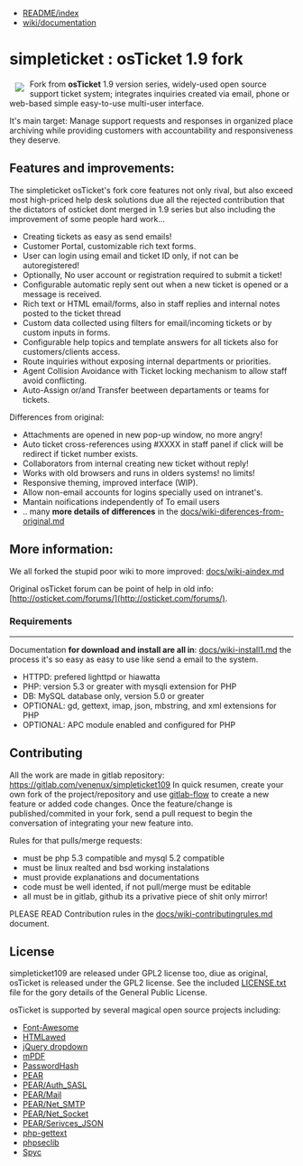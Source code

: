 * [README/index](docs/README.md)
* [wiki/documentation](docs/wiki-a-index.md)

simpleticket : osTicket 1.9 fork
================================

<a href="https://venenux.github.io/simpleticket109/"><img src="docs/media/simpleticketlogo.gif"
align="left" hspace="10" vspace="6"></a>

Fork from **osTicket** 1.9 version series, widely-used open source support 
ticket system; integrates inquiries created via email, phone or web-based 
simple easy-to-use multi-user interface.

It's main target: Manage support requests and responses in organized place 
archiving while providing customers with accountability and responsiveness they deserve.

Features and improvements:
----------------------

The simpleticket osTicket's fork core features not only rival, but also exceed most high-priced help desk solutions 
due all the rejected contribution that the dictators of osticket dont merged in 1.9 series 
but also including the improvement of some people hard work... 

* Creating tickets as easy as send emails!
* Customer Portal, customizable rich text forms.
* User can login using email and ticket ID only, if not can be autoregistered!
* Optionally, No user account or registration required to submit a ticket!
* Configurable automatic reply sent out when a new ticket is opened or a message is received.
* Rich text or HTML email/forms, also in staff replies and internal notes posted to the ticket thread
* Custom data collected using filters for email/incoming tickets or by custom inputs in forms.
* Configurable help topics and template answers for all tickets also for customers/clients access.
* Route inquiries without exposing internal departments or priorities.
* Agent Collision Avoidance with Ticket locking mechanism to allow staff avoid conflicting.
* Auto-Assign or/and Transfer beetween departaments or teams for tickets.

Differences from original:

* Attachments are opened in new pop-up window, no more angry!
* Auto ticket cross-references using #XXXX in staff panel if click will be redirect if ticket number exists.
* Collaborators from internal creating new ticket without reply!
* Works with old browsers and runs in olders systems! no limits!
* Responsive theming, improved interface (WIP).
* Allow non-email accounts for logins specially used on intranet's.
* Mantain noifications independently of To email users
* .. many **more details of differences** in the [docs/wiki-diferences-from-original.md](docs/wiki-diferences-from-original.md)

More information:
----------------

We all forked the stupid poor wiki to more improved: [docs/wiki-aindex.md](docs/wiki-a-index.md) 

Original osTicket forum can be point of help in old info: [http://osticket.com/forums/](http://osticket.com/forums/).

### Requirements ###
------------

Documentation **for download and install are all in**: [docs/wiki-install1.md](docs/wiki-install1.md) 
the process it's so easy as easy to use like send a email to the system.

  * HTTPD: prefered lighttpd or hiawatta
  * PHP: version 5.3 or greater with mysqli extension for PHP
  * DB: MySQL database only, version 5.0 or greater
  * OPTIONAL: gd, gettext, imap, json, mbstring, and xml extensions for PHP
  * OPTIONAL: APC module enabled and configured for PHP

Contributing
------------

All the work are made in gitlab repository: https://gitlab.com/venenux/simpleticket109 
In quick resumen, create your own fork of the project/repository and use
[gitlab-flow](https://docs.gitlab.com/ee/workflow/gitlab_flow.html#introduction-to-gitlab-flow) 
to create a new feature or added code changes. Once the feature/change is published/commited in your fork, 
send a pull request to begin the conversation of integrating your new feature into.

Rules for that pulls/merge requests:
* must be php 5.3 compatible and mysql 5.2 compatible
* must be linux realted and bsd working instalations
* must provide explanations and documentations
* code must be well idented, if not pull/merge must be editable
* all must be in gitlab, github its a privative piece of shit only mirror!

PLEASE READ Contribution rules in the [docs/wiki-contributingrules.md](docs/wiki-contributingrules.md) document.

License
-------
simpleticket109 are released under GPL2 license too, diue as original, 
osTicket is released under the GPL2 license. See the included [LICENSE.txt](LICENSE.txt)
file for the gory details of the General Public License.

osTicket is supported by several magical open source projects including:

  * [Font-Awesome](http://fortawesome.github.com/Font-Awesome/)
  * [HTMLawed](http://www.bioinformatics.org/phplabware/internal_utilities/htmLawed)
  * [jQuery dropdown](http://labs.abeautifulsite.net/jquery-dropdown/)
  * [mPDF](http://www.mpdf1.com/)
  * [PasswordHash](http://www.openwall.com/phpass/)
  * [PEAR](http://pear.php.net/package/PEAR)
  * [PEAR/Auth_SASL](http://pear.php.net/package/Auth_SASL)
  * [PEAR/Mail](http://pear.php.net/package/mail)
  * [PEAR/Net_SMTP](http://pear.php.net/package/Net_SMTP)
  * [PEAR/Net_Socket](http://pear.php.net/package/Net_Socket)
  * [PEAR/Serivces_JSON](http://pear.php.net/package/Services_JSON)
  * [php-gettext](https://launchpad.net/php-gettext/)
  * [phpseclib](http://phpseclib.sourceforge.net/)
  * [Spyc](http://github.com/mustangostang/spyc)

